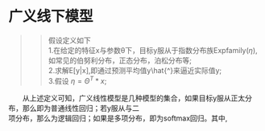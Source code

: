 # 广义线下模型  
>> 假设定义如下  
>> 1.在给定的特征x与参数θ下，目标y服从于指数分布族Expfamily($\eta$),如常见的伯努利分布，正态分布，泊松分布等;  
>> 2.求解E[y|x],即通过预测平均值y\hat{^}来逼近实际值y;  
>> 3.假设 $\eta =\Theta ^{T}*x$;  

　　从上述定义可知，广义线性模型是几种模型的集合，如果目标y服从正太分布，那么即为普通线性回归；若y服从与二  
项分布，那么为逻辑回归；如果是多项分布，即为softmax回归。其中,
